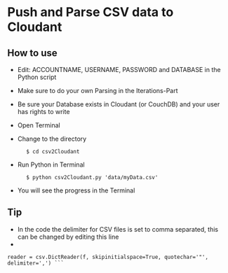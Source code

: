 # Push and Parse CSV data to Cloudant


## How to use
* Edit: ACCOUNTNAME, USERNAME, PASSWORD and DATABASE in the Python script

* Make sure to do your own Parsing in the Iterations-Part

* Be sure your Database exists in Cloudant (or CouchDB) and your user has rights to write

* Open Terminal

* Change to the directory
```
      $ cd csv2Cloudant
```

* Run Python in Terminal
```
      $ python csv2Cloudant.py 'data/myData.csv'
```

* You will see the progress in the Terminal

## Tip
* In the code the delimiter for CSV files is set to comma separated, this can be changed by editing this line
*
```
reader = csv.DictReader(f, skipinitialspace=True, quotechar='"', delimiter=',') ```
